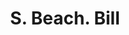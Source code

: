 ---
doi: 10.7916/D81Z5GJV
date_other: '1894'
date_other_textual: '1894'
form: printed ephemera
genre:
- Invoices
name:
- S. Beach
object_in_context_url: https://biggert.cul.columbia.edu/items/view/ave_biggert_01591
subject_hierarchical_geographic:
- Burlington, Vermont, United States
subject_name:
- S. Beach
title: S. Beach. Bill
sort_title: S. Beach. Bill
call_number: ave_biggert_01591
coordinates:
- 44.475833333333334,-73.21194444444444
pid: ave_biggert_01591
identifiers: ave_biggert_01591
thumbnail: https://derivativo-1.library.columbia.edu/iiif/2/ldpd:343934/full/!256,256/0/native.jpg
permalink: /biggert/ave_biggert_01591/
layout: iiif-image-page
---